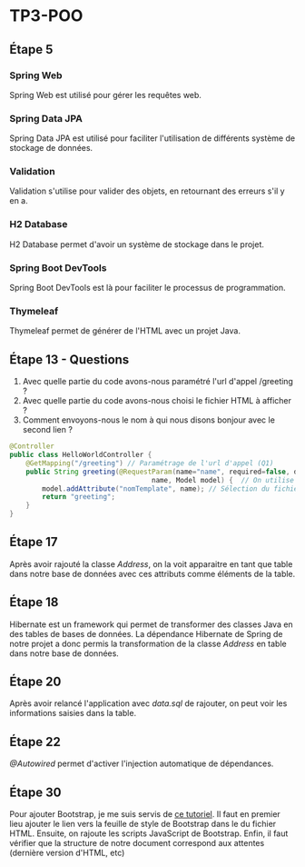 # TP3-POO  

## Étape 5

### Spring Web  
Spring Web est utilisé pour gérer les requêtes web.  
  
  
### Spring Data JPA  
Spring Data JPA est utilisé pour faciliter l'utilisation de différents système de stockage de données.  
  
  
### Validation  
Validation s'utilise pour valider des objets, en retournant des erreurs s'il y en a.  
  
  
### H2 Database  
H2 Database permet d'avoir un système de stockage dans le projet.  
  
  
### Spring Boot DevTools  
Spring Boot DevTools est là pour faciliter le processus de programmation.  
  
  
### Thymeleaf  
Thymeleaf permet de générer de l'HTML avec un projet Java.

## Étape 13 - Questions

1. Avec quelle partie du code avons-nous paramétré l'url d'appel /greeting ?
2. Avec quelle partie du code avons-nous choisi le fichier HTML à afficher ?
3. Comment envoyons-nous le nom à qui nous disons bonjour avec le second lien ?

```Java
@Controller
public class HelloWorldController {
    @GetMapping("/greeting") // Paramétrage de l'url d'appel (Q1)
    public String greeting(@RequestParam(name="name", required=false, defaultValue="World") String 
                                   name, Model model) {  // On utilise @RequestParam pour envoyer le nom (Q3)
        model.addAttribute("nomTemplate", name); // Sélection du fichier HTML à afficher (Q2)
        return "greeting";
    }
}
```

## Étape 17

Après avoir rajouté la classe *Address*, on la voit apparaitre en tant que table dans notre base de données avec ces attributs comme éléments de la table.

## Étape 18

Hibernate est un framework qui permet de transformer des classes Java en des tables de bases de données. La dépendance Hibernate de Spring de notre projet a donc permis la transformation de la classe *Address* en table dans notre base de données.

## Étape 20
Après avoir relancé l'application avec *data.sql* de rajouter, on peut voir les informations saisies dans la table.

## Étape 22
*@Autowired* permet d'activer l'injection automatique de dépendances. 

## Étape 30
Pour ajouter Bootstrap, je me suis servis de [ce tutoriel](https://getbootstrap.com/docs/4.3/getting-started/introduction/).
Il faut en premier lieu ajouter le lien vers la feuille de style de Bootstrap dans le *<head>* du fichier HTML.
Ensuite, on rajoute les scripts JavaScript de Bootstrap.
Enfin, il faut vérifier que la structure de notre document correspond aux attentes (dernière version d'HTML, etc)
